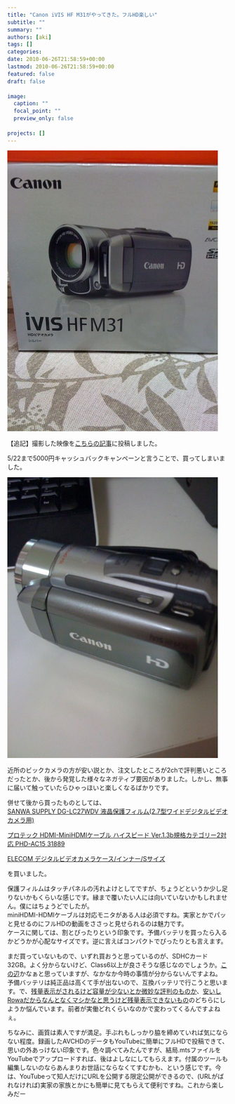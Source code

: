 ```yaml
---
title: "Canon iVIS HF M31がやってきた。フルHD楽しい"
subtitle: ""
summary: ""
authors: [aki]
tags: []
categories: 
date: 2010-06-26T21:58:59+00:00
lastmod: 2010-06-26T21:58:59+00:00
featured: false
draft: false

image:
  caption: ""
  focal_point: ""
  preview_only: false

projects: []
---
```

[![](p_1600_1200_a0c82b14-8d7b-47c1-afc3-cf1903a121a6.jpeg)](p_1600_1200_a0c82b14-8d7b-47c1-afc3-cf1903a121a6.jpeg)

【追記】撮影した映像を[こちらの記事](http://wp.me/pvR30-ft)に投稿しました。

5/22まで5000円キャッシュバックキャンペーンと言うことで、買ってしまいました。

[![](p_1600_1200_608ec934-7b03-43a6-be1e-aee04b52190e.jpeg)](p_1600_1200_608ec934-7b03-43a6-be1e-aee04b52190e.jpeg)

近所のビックカメラの方が安い説とか、注文したところが2chで評判悪いところだったとか、後から発覚した様々なネガティブ要因がありました。しかし、無事に届いて触っていたらひゃっほいと楽しくなるばかりです。

併せて後から買ったものとしては、  
[SANWA SUPPLY DG-LC27WDV 液晶保護フィルム(2.7型ワイドデジタルビデオカメラ用)](http://www.amazon.co.jp/gp/product/B00340I9RE/)

[プロテック HDMI-MiniHDMIケーブル ハイスピード Ver.1.3b規格カテゴリー2対応 PHD-AC15 31889](http://www.amazon.co.jp/gp/product/B002TKKQLC/)

[ELECOM デジタルビデオカメラケース/インナー/Sサイズ](http://www.amazon.co.jp/gp/product/B001Q9EF64)

を買いました。

保護フィルムはタッチパネルの汚れよけとしてですが、ちょうどというか少し足りないかもくらいな感じです。縁まで覆いたい人には向いていないかもしれません。僕にはちょうどでしたが。  
miniHDMI-HDMIケーブルは対応モニタがある人は必須ですね。実家とかでパッと見せるのにフルHDの動画をささっと見せられるのは魅力です。  
ケースに関しては、割とぴったりという印象です。予備バッテリを買ったら入るかどうかが心配なサイズです。逆に言えばコンパクトでぴったりとも言えます。

まだ買っていないもので、いずれ買おうと思っているのが、SDHCカード 32GB。よく分からないけど、Class6以上が良さそうな感じなのでしょうか。[この辺](http://www.amazon.co.jp/dp/B0021R5H4O/)かなぁと思っていますが、なかなか今時の事情が分からないんですよね。  
予備バッテリは純正品は高くて手が出ないので、互換バッテリで行こうと思います。で、[残量表示がされるけど容量が少ないとか微妙な評判のものか](http://www.amazon.co.jp/dp/B003BME032/)、[安いしRowaだからなんとなくマシかなと思うけど残量表示できないもの](http://www.amazon.co.jp/dp/B002G1N21U/)のどちらにしようか悩んでいます。前者が実働どれくらいなのかで変わってくるんですよねぇ。

ちなみに、画質は素人ですが満足。手ぶれもしっかり脇を締めていれば気にならない程度。録画したAVCHDのデータもYouTubeに簡単にフルHDで投稿できて、思いの外あっけない印象です。色々調べてみたんですが、結局.mtsファイルをYouTubeでアップロードすれば、後はよしなにしてもらえます。付属のツールも編集しないのならあんまりお世話にならなくてすむかも、という感じです。今は、YouTubeって知人だけにURLを公開する限定公開ができるので、(URLがばれなければ)実家の家族とかにも簡単に見てもらえて便利ですね。これから楽しみだー


